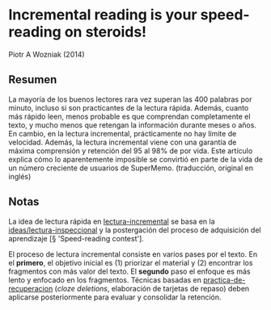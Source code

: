 # Incremental reading is your speed-reading on steroids!

Piotr A Wozniak (2014)

## Resumen

La mayoría de los buenos lectores rara vez superan las 400 palabras por minuto, incluso si son practicantes de la lectura rápida. Además, cuanto más rápido leen, menos probable es que comprendan completamente el texto, y mucho menos que retengan la información durante meses o años. En cambio, en la lectura incremental, prácticamente no hay límite de velocidad. Además, la lectura incremental viene con una garantía de máxima comprensión y retención del 95 al 98% de por vida. Este artículo explica cómo lo aparentemente imposible se convirtió en parte de la vida de un número creciente de usuarios de SuperMemo. (traducción, original en inglés)

## Notas

La idea de lectura rápida en [lectura-incremental](lectura-incremental.md) se basa en la [ideas/lectura-inspeccional](lectura-inspeccional.md) y la postergación del proceso de adquisición del aprendizaje [§ 'Speed-reading contest'].

El proceso de lectura incremental consiste en varios pases por el texto. En el **primero**, el objetivo inicial es (1) priorizar el material y (2) encontrar los fragmentos con más valor del texto. El **segundo** paso el enfoque es más lento y enfocado en los fragmentos. Técnicas basadas en [practica-de-recuperacion](practica-de-recuperacion.md) (*cloze deletions*, elaboración de tarjetas de repaso) deben aplicarse posteriormente para evaluar y consolidar la retención.
